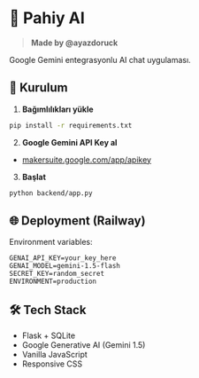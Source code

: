 # 🤖 Pahiy AI

> **Made by @ayazdoruck**

Google Gemini entegrasyonlu AI chat uygulaması.

## 🚀 Kurulum

1. **Bağımlılıkları yükle**
```bash
pip install -r requirements.txt
```

2. **Google Gemini API Key al**
- [makersuite.google.com/app/apikey](https://makersuite.google.com/app/apikey)

3. **Başlat**
```bash
python backend/app.py
```

## 🌐 Deployment (Railway)

Environment variables:
```
GENAI_API_KEY=your_key_here
GENAI_MODEL=gemini-1.5-flash
SECRET_KEY=random_secret
ENVIRONMENT=production
```

## 🛠️ Tech Stack

- Flask + SQLite
- Google Generative AI (Gemini 1.5)
- Vanilla JavaScript
- Responsive CSS
